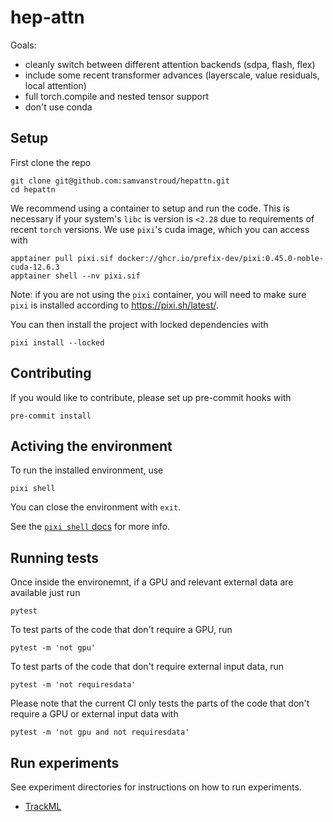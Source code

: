 # hep-attn

Goals:
- cleanly switch between different attention backends (sdpa, flash, flex)
- include some recent transformer advances (layerscale, value residuals, local attention)
- full torch.compile and nested tensor support
- don't use conda

## Setup

First clone the repo

```shell
git clone git@github.com:samvanstroud/hepattn.git
cd hepattn
```

We recommend using a container to setup and run the code.
This is necessary if your system's `libc` is version is `<2.28` 
due to requirements of recent `torch` versions.
We use `pixi`'s cuda image, which you can access with

```shell
apptainer pull pixi.sif docker://ghcr.io/prefix-dev/pixi:0.45.0-noble-cuda-12.6.3
apptainer shell --nv pixi.sif
```

Note: if you are not using the `pixi` container, you will need to make sure 
`pixi` is installed according to https://pixi.sh/latest/. 

You can then install the project with locked dependencies with

```shell
pixi install --locked
```

## Contributing

If you would like to contribute, please set up pre-commit hooks with

```shell
pre-commit install
```


## Activing the environment

To run the installed environment, use

```shell
pixi shell
```

You can close the environment with `exit`.

See the [`pixi shell` docs](https://pixi.sh/latest/reference/cli/pixi/shell/) for more info.

## Running tests

Once inside the environemnt, if a GPU and relevant external data are available just run 

```shell
pytest
```

To test parts of the code that don't require a GPU, run

```shell
pytest -m 'not gpu'
```

To test parts of the code that don't require external input data, run

```shell
pytest -m 'not requiresdata'
```

Please note that the current CI only tests the parts of the code that don't require a GPU or external input data with

```shell
pytest -m 'not gpu and not requiresdata'
```

## Run experiments

See experiment directories for instructions on how to run experiments.

- [TrackML](src/hepattn/experiments/trackml/README.md)
